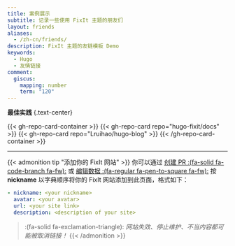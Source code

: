 ```yaml
---
title: 案例展示
subtitle: 记录一些使用 FixIt 主题的朋友们
layout: friends
aliases:
  - /zh-cn/friends/
description: FixIt 主题的友链模板 Demo
keywords:
  - Hugo
  - 友情链接
comment:
  giscus:
    mapping: number
    term: "120"
---
```


**最佳实践**
{.text-center}

{{< gh-repo-card-container >}}
  {{< gh-repo-card repo="hugo-fixit/docs" >}}
  {{< gh-repo-card repo="Lruihao/hugo-blog" >}}
{{< /gh-repo-card-container >}}

---

{{< admonition tip "添加你的 FixIt 网站" >}}
你可以通过 [创建 PR :(fa-solid fa-code-branch fa-fw):](https://github.com/hugo-fixit/docs/pulls) 或 [编辑数据 :(fa-regular fa-pen-to-square fa-fw):](https://github.com/hugo-fixit/docs/edit/main/data/friends.yml) 按 **nickname** 以字典顺序将你的 FixIt 网站添加到此页面，格式如下：

```yml
- nickname: <your nickname>
  avatar: <your avatar>
  url: <your site link>
  description: <description of your site>
```

> :(fa-solid fa-exclamation-triangle): _网站失效、停止维护、不当内容都可能被取消链接！_
{{< /admonition >}}
